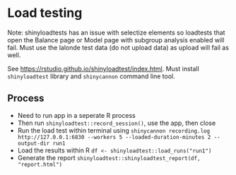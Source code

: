# Load testing

Note: shinyloadtests has an issue with selectize elements so loadtests that open the Balance page or Model page with subgroup analysis enabled will fail. Must use the lalonde test data (do not upload data) as upload will fail as well.

See https://rstudio.github.io/shinyloadtest/index.html. Must install `shinyloadtest` library and `shinycannon` command line tool.

## Process
- Need to run app in a seperate R process  
- Then run `shinyloadtest::record_session()`, use the app, then close  
- Run the load test within terminal using `shinycannon recording.log http://127.0.0.1:6830 --workers 5 --loaded-duration-minutes 2 --output-dir run1`  
- Load the results within R `df <- shinyloadtest::load_runs("run1")`   
- Generate the report `shinyloadtest::shinyloadtest_report(df, "report.html")`  

